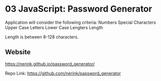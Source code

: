 # 03 JavaScript: Password Generator

Application will consider the following criteria:
Numbers
Special Characters
Upper Case Letters
Lower Case Lengters
Length

Length is between 8-128 characters. 

## Website
https://nerink.github.io/password_generator/ 

Repo Link: https://github.com/nerink/password_generator 
